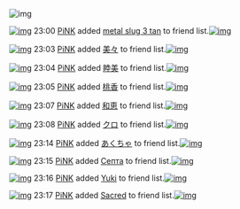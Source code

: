![img](http://gdrive-cdn.herokuapp.com/537b65a5bc09f0000721dda7/512px-barcode.png)

[![img](http://www.deviantsart.com/jtri0r.jpeg)](http://www.barcodekanojo.com/user/322777/PiNK) 23:00 [PiNK](http://www.barcodekanojo.com/user/322777/PiNK) added [metal slug 3 tan](http://www.barcodekanojo.com/kanojo/2397415/metal%20slug%203%20tan) to friend list.[![img](http://www.deviantsart.com/3gl1g76.png)](http://www.barcodekanojo.com/kanojo/2397415/metal%20slug%203%20tan) 

[![img](http://www.deviantsart.com/jtri0r.jpeg)](http://www.barcodekanojo.com/user/322777/PiNK) 23:03 [PiNK](http://www.barcodekanojo.com/user/322777/PiNK) added [美々](http://www.barcodekanojo.com/kanojo/2615655/%E7%BE%8E%E3%80%85) to friend list.[![img](http://www.deviantsart.com/i363b3.png)](http://www.barcodekanojo.com/kanojo/2615655/%E7%BE%8E%E3%80%85) 

[![img](http://www.deviantsart.com/jtri0r.jpeg)](http://www.barcodekanojo.com/user/322777/PiNK) 23:04 [PiNK](http://www.barcodekanojo.com/user/322777/PiNK) added [睦美](http://www.barcodekanojo.com/kanojo/2594426/%E7%9D%A6%E7%BE%8E) to friend list.[![img](http://www.deviantsart.com/31spfuq.png)](http://www.barcodekanojo.com/kanojo/2594426/%E7%9D%A6%E7%BE%8E) 

[![img](http://www.deviantsart.com/jtri0r.jpeg)](http://www.barcodekanojo.com/user/322777/PiNK) 23:05 [PiNK](http://www.barcodekanojo.com/user/322777/PiNK) added [桃香](http://www.barcodekanojo.com/kanojo/2628020/%E6%A1%83%E9%A6%99) to friend list.[![img](http://www.deviantsart.com/r5fkl0.png)](http://www.barcodekanojo.com/kanojo/2628020/%E6%A1%83%E9%A6%99) 

[![img](http://www.deviantsart.com/jtri0r.jpeg)](http://www.barcodekanojo.com/user/322777/PiNK) 23:07 [PiNK](http://www.barcodekanojo.com/user/322777/PiNK) added [和恵](http://www.barcodekanojo.com/kanojo/2594608/%E5%92%8C%E6%81%B5) to friend list.[![img](http://www.deviantsart.com/36ehplc.png)](http://www.barcodekanojo.com/kanojo/2594608/%E5%92%8C%E6%81%B5) 

[![img](http://www.deviantsart.com/jtri0r.jpeg)](http://www.barcodekanojo.com/user/322777/PiNK) 23:08 [PiNK](http://www.barcodekanojo.com/user/322777/PiNK) added [クロ](http://www.barcodekanojo.com/kanojo/1836575/%E3%82%AF%E3%83%AD) to friend list.[![img](http://www.deviantsart.com/250argt.png)](http://www.barcodekanojo.com/kanojo/1836575/%E3%82%AF%E3%83%AD) 

[![img](http://www.deviantsart.com/jtri0r.jpeg)](http://www.barcodekanojo.com/user/322777/PiNK) 23:14 [PiNK](http://www.barcodekanojo.com/user/322777/PiNK) added [あくちゃ](http://www.barcodekanojo.com/kanojo/2662708/%E3%81%82%E3%81%8F%E3%81%A1%E3%82%83) to friend list.[![img](http://www.deviantsart.com/ogmlq.png)](http://www.barcodekanojo.com/kanojo/2662708/%E3%81%82%E3%81%8F%E3%81%A1%E3%82%83) 

[![img](http://www.deviantsart.com/jtri0r.jpeg)](http://www.barcodekanojo.com/user/322777/PiNK) 23:15 [PiNK](http://www.barcodekanojo.com/user/322777/PiNK) added [Септа](http://www.barcodekanojo.com/kanojo/2579992/%D0%A1%D0%B5%D0%BF%D1%82%D0%B0) to friend list.[![img](http://www.deviantsart.com/2a5rfm8.png)](http://www.barcodekanojo.com/kanojo/2579992/%D0%A1%D0%B5%D0%BF%D1%82%D0%B0) 

[![img](http://www.deviantsart.com/jtri0r.jpeg)](http://www.barcodekanojo.com/user/322777/PiNK) 23:16 [PiNK](http://www.barcodekanojo.com/user/322777/PiNK) added [Yuki](http://www.barcodekanojo.com/kanojo/2623433/Yuki) to friend list.[![img](http://www.deviantsart.com/abqttg.png)](http://www.barcodekanojo.com/kanojo/2623433/Yuki) 

[![img](http://www.deviantsart.com/jtri0r.jpeg)](http://www.barcodekanojo.com/user/322777/PiNK) 23:17 [PiNK](http://www.barcodekanojo.com/user/322777/PiNK) added [Sacred](http://www.barcodekanojo.com/kanojo/2605028/Sacred) to friend list.[![img](http://www.deviantsart.com/1mklkr.png)](http://www.barcodekanojo.com/kanojo/2605028/Sacred) 

